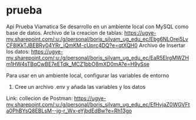 # prueba
Api Prueba Viamatica
Se desarrollo en un ambiente local con MySQL como base de datos.
Archivo de la creacion de tablas: 
https://ugye-my.sharepoint.com/:u:/g/personal/boris_silvam_ug_edu_ec/Ebg6NLOrei5LvCF8lKkTJBEBRy04YRr_jQmKM-cUprc4DQ?e=qtXQH0
Archivo de Insertar los datos: 
https://ugye-my.sharepoint.com/:u:/g/personal/boris_silvam_ug_edu_ec/EaR5ElrgMWZHm1HW4sTBqCwBE7eETdk_MCZ1bbO8mXD0mA?e=H9ySse

Para usar en un ambiente local, configurar las variables de entorno 
1. Cree un archivo .env y añada las variables y los datos

Link: collecion de Postman: 
https://ugye-my.sharepoint.com/:u:/g/personal/boris_silvam_ug_edu_ec/EfHvjaZ0WGVFta0PhBYsQ8EBLsM--jg-r_Wx-eYjbdEdBw?e=Rh13go
